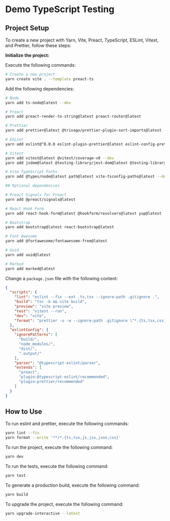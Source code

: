 # Demo TypeScript Testing

## Project Setup

To create a new project with Yarn, Vite, Preact, TypeScript, ESLint, Vitest, and Prettier, follow these steps:

**Initialize the project:**

Execute the following commands:

```sh
# Create a new project
yarn create vite . --template preact-ts
```

Add the following dependencies:

```sh
# Node
yarn add ts-node@latest --dev

# Preact
yarn add preact-render-to-string@latest preact-router@latest

# Prettier
yarn add prettier@latest @trivago/prettier-plugin-sort-imports@latest --dev

# ESLint
yarn add eslint@^8.0.0 eslint-plugin-prettier@latest eslint-config-prettier@latest eslint-config-preact@latest @typescript-eslint/eslint-plugin@latest @typescript-eslint/parser@latest --dev

# Vitest
yarn add vitest@latest @vitest/coverage-v8 --dev
yarn add jsdom@latest @testing-library/jest-dom@latest @testing-library/jest-dom@latest @testing-library/preact@latest @testing-library/user-event@latest --dev

# Vite TypeScript Paths
yarn add @types/node@latest path@latest vite-tsconfig-paths@latest --dev

## Optional dependencies

# Preact Signals for Preact
yarn add @preact/signals@latest

# React Hook Form
yarn add react-hook-form@latest @hookform/resolvers@latest yup@latest

# Bootstrap
yarn add bootstrap@latest react-bootstrap@latest

# Font Awesome
yarn add @fortawesome/fontawesome-free@latest

# Uuid
yarn add uuid@latest

# Marked
yarn add marked@latest
```

Change a `package.json` file with the following content:

```json
{
  "scripts": {
    "lint": "eslint --fix --ext .ts,tsx --ignore-path .gitignore .",
    "build": "tsc -b && vite build",
    "preview": "vite preview",
    "test": "vitest --run",
    "dev": "vite",
    "format": "prettier -u -w --ignore-path .gitignore \"*.{ts,tsx,css}\""
  },
  "eslintConfig": {
    "ignorePatterns": [
      "build/",
      "node_modules/",
      "dist/",
      ".output/"
    ],
    "parser": "@typescript-eslint/parser",
    "extends": [
      "preact",
      "plugin:@typescript-eslint/recommended",
      "plugin:prettier/recommended"
    ]
  }
}
```

## How to Use

To run eslint and prettier, execute the following commands:

```sh
yarn lint --fix
yarn format --write '**/*.{ts,tsx,js,jsx,json,css}'
```

To run the project, execute the following command:

```sh
yarn dev
```

To run the tests, execute the following command:

```sh
yarn test
```

To generate a production build, execute the following command:

```sh
yarn build
```

To upgrade the project, execute the following command:

```sh
yarn upgrade-interactive --latest
```
